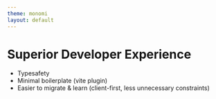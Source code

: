 ```yaml
---
theme: monomi
layout: default
---
```


# Superior Developer Experience

- Typesafety
- Minimal boilerplate (vite plugin)
- Easier to migrate & learn (client-first, less unnecessary constraints)
